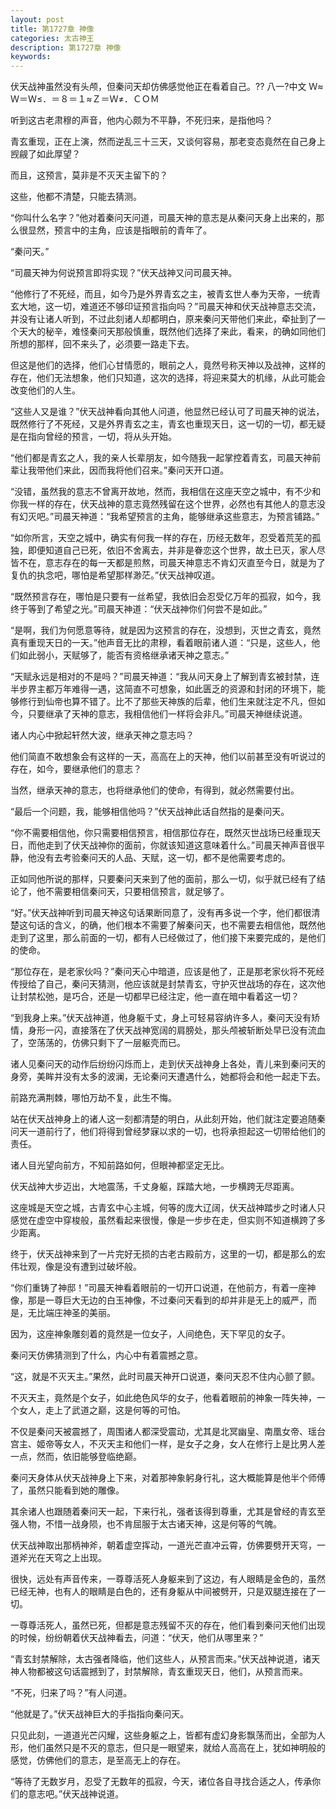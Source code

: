 ```yaml
---
layout: post
title: 第1727章 神像
categories: 太古神王
description: 第1727章 神像
keywords:
---
```


伏天战神虽然没有头颅，但秦问天却仿佛感觉他正在看着自己。?? 八一?中文 Ｗ≈Ｗ＝Ｗ≤．＝８＝１≈Ｚ＝Ｗ≠．ＣＯＭ

听到这古老肃穆的声音，他内心颇为不平静，不死归来，是指他吗？

青玄重现，正在上演，然而逆乱三十三天，又谈何容易，那老变态竟然在自己身上觊觎了如此厚望？

而且，这预言，莫非是不灭天主留下的？

这些，他都不清楚，只能去猜测。

“你叫什么名字？”他对着秦问天问道，司晨天神的意志是从秦问天身上出来的，那么很显然，预言中的主角，应该是指眼前的青年了。

“秦问天。”

“司晨天神为何说预言即将实现？”伏天战神又问司晨天神。

“他修行了不死经，而且，如今乃是外界青玄之主，被青玄世人奉为天帝，一统青玄大地，这一切，难道还不够印证预言指向吗？”司晨天神和伏天战神意志交流，并没有让诸人听到，不过此刻诸人却都明白，原来秦问天带他们来此，牵扯到了一个天大的秘辛，难怪秦问天那般慎重，既然他们选择了来此，看来，的确如同他们所想的那样，回不来头了，必须要一路走下去。

但这是他们的选择，他们心甘情愿的，眼前之人，竟然号称天神以及战神，这样的存在，他们无法想象，他们只知道，这次的选择，将迎来莫大的机缘，从此可能会改变他们的人生。

“这些人又是谁？”伏天战神看向其他人问道，他显然已经认可了司晨天神的说法，既然修行了不死经，又是外界青玄之主，青玄也重现天日，这一切的一切，都无疑是在指向曾经的预言，一切，将从头开始。

“他们都是青玄之人，我的亲人长辈朋友，如今随我一起掌控着青玄，司晨天神前辈让我带他们来此，因而我将他们召来。”秦问天开口道。

“没错，虽然我的意志不曾离开故地，然而，我相信在这座天空之城中，有不少和你我一样的存在，伏天战神的意志竟然残留在这个世界，必然也有其他人的意志没有幻灭吧。”司晨天神道：“我希望预言的主角，能够继承这些意志，为预言铺路。”

“如你所言，天空之城中，确实有何我一样的存在，历经无数年，忍受着荒芜的孤独，即便知道自己已死，依旧不舍离去，并非是眷恋这个世界，故土已灭，家人尽皆不在，意志存在的每一天都是煎熬，司晨天神意志不肯幻灭直至今日，就是为了复仇的执念吧，哪怕是希望那样渺茫。”伏天战神叹道。

“既然预言存在，哪怕是只要有一丝希望，我依旧会忍受亿万年的孤寂，如今，我终于等到了希望之光。”司晨天神道：“伏天战神你们何尝不是如此。”

“是啊，我们为何愿意等待，就是因为这预言的存在，没想到，灭世之青玄，竟然真有重现天日的一天。”他声音无比的肃穆，看着眼前诸人道：“只是，这些人，他们如此弱小，天赋够了，能否有资格继承诸天神之意志。”

“天赋永远是相对的不是吗？”司晨天神道：“我从问天身上了解到青玄被封禁，连半步界主都万年难得一遇，这简直不可想象，如此匮乏的资源和封闭的环境下，能够修行到仙帝也算不错了。比不了那些天神族的后辈，他们生来就注定不凡，但如今，只要继承了天神的意志，我相信他们一样将会非凡。”司晨天神继续说道。

诸人内心中掀起轩然大波，继承天神之意志吗？

他们简直不敢想象会有这样的一天，高高在上的天神，他们以前甚至没有听说过的存在，如今，要继承他们的意志？

当然，继承天神的意志，也将继承他们的使命，有得到，就必然需要付出。

“最后一个问题，我，能够相信他吗？”伏天战神此话自然指的是秦问天。

“你不需要相信他，你只需要相信预言，相信那位存在，既然灭世战场已经重现天日，而他走到了伏天战神你的面前，你就该知道这意味着什么。”司晨天神声音很平静，他没有去考验秦问天的人品、天赋，这一切，都不是他需要考虑的。

正如同他所说的那样，只要秦问天来到了他的面前，那么一切，似乎就已经有了结论了，他不需要相信秦问天，只要相信预言，就足够了。

“好。”伏天战神听到司晨天神这句话果断同意了，没有再多说一个字，他们都很清楚这句话的含义，的确，他们根本不需要了解秦问天，也不需要去相信他，既然他走到了这里，那么前面的一切，都有人已经做过了，他们接下来要完成的，是他们的使命。

“那位存在，是老家伙吗？”秦问天心中暗道，应该是他了，正是那老家伙将不死经传授给了自己，秦问天猜测，他应该就是封禁青玄，守护灭世战场的存在，这次他让封禁松弛，是巧合，还是一切都早已经注定，他一直在暗中看着这一切？

“到我身上来。”伏天战神道，他身躯千丈，身上可轻易容纳许多人，秦问天没有矫情，身形一闪，直接落在了伏天战神宽阔的肩膀处，那头颅被斩断处早已没有流血了，空荡荡的，仿佛只剩下了一层躯壳而已。

诸人见秦问天的动作后纷纷闪烁而上，走到伏天战神身上各处，青儿来到秦问天的身旁，美眸并没有太多的波澜，无论秦问天遭遇什么，她都将会和他一起走下去。

前路充满荆棘，哪怕万劫不复，此生不悔。

站在伏天战神身上的诸人这一刻都清楚的明白，从此刻开始，他们就注定要追随秦问天一道前行了，他们将得到曾经梦寐以求的一切，也将承担起这一切带给他们的责任。

诸人目光望向前方，不知前路如何，但眼神都坚定无比。

伏天战神大步迈出，大地震荡，千丈身躯，踩踏大地，一步横跨无尽距离。

这座城是天空之城，古青玄中心主城，何等的庞大辽阔，伏天战神踏步之时诸人只感觉在虚空中穿梭般，虽然看起来很慢，像是一步步在走，但实则不知道横跨了多少距离。

终于，伏天战神来到了一片完好无损的古老古殿前方，这里的一切，都是那么的宏伟壮观，像是没有遭到过破坏般。

“你们重铸了神邸！”司晨天神看着眼前的一切开口说道，在他前方，有着一座神像，那是一尊巨大无边的白玉神像，不过秦问天看到的却并非是无上的威严，而是，无比端庄神圣的美丽。

因为，这座神象雕刻着的竟然是一位女子，人间绝色，天下罕见的女子。

秦问天仿佛猜测到了什么，内心中有着震撼之意。

“这，就是不灭天主。”果然，此时司晨天神开口说道，秦问天忍不住内心颤了颤。

不灭天主，竟然是个女子，如此绝色风华的女子，他看着眼前的神象一阵失神，一个女人，走上了武道之巅，这是何等的可怕。

不仅是秦问天被震撼了，周围诸人都深受震动，尤其是北冥幽皇、南凰女帝、瑶台宫主、姬帝等女人，不灭天主和他们一样，是女子之身，女人在修行上是比男人差一点，然而，依旧能够登临绝巅。

秦问天身体从伏天战神身上下来，对着那神象躬身行礼，这大概能算是他半个师傅了，虽然只能看到她的雕像。

其余诸人也跟随着秦问天一起，下来行礼，强者该得到尊重，尤其是曾经的青玄至强人物，不惜一战身陨，也不肯屈服于太古诸天神，这是何等的气魄。

伏天战神取出那柄神斧，朝着虚空挥动，一道光芒直冲云霄，仿佛要劈开天穹，一道斧光在天穹之上出现。

很快，远处有声音传来，一尊尊活死人身躯来到了这边，有人眼睛是金色的，虽然已经无神，也有人的眼睛是白色的，还有身躯从中间被劈开，只是双腿连接在了一切。

一尊尊活死人，虽然已死，但都是意志残留不灭的存在，他们看到秦问天他们出现的时候，纷纷朝着伏天战神看去，问道：“伏天，他们从哪里来？”

“青玄封禁解除，太古强者降临，他们这些人，从预言而来。”伏天战神说道，诸天神人物都被这句话震撼到了，封禁解除，青玄重现天日，他们，从预言而来。

“不死，归来了吗？”有人问道。

“他就是了。”伏天战神巨大的手指指向秦问天。

只见此刻，一道道光芒闪耀，这些身躯之上，皆都有虚幻身影飘荡而出，全部为人形，他们虽然只是不灭的意志，但只是一眼望来，就给人高高在上，犹如神明般的感觉，仿佛他们的意志，是至高无上的存在。

“等待了无数岁月，忍受了无数年的孤寂，今天，诸位各自寻找合适之人，传承你们的意志吧。”伏天战神说道。
